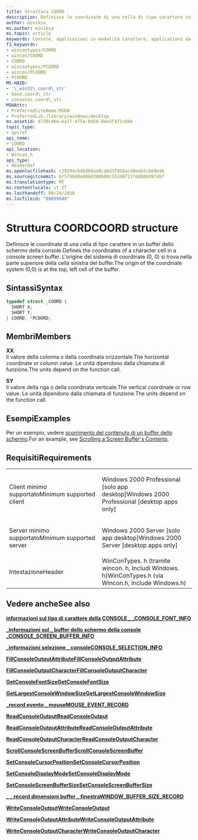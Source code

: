 ```yaml
---
title: Struttura COORD
description: Definisce le coordinate di una cella di tipo carattere in un buffer dello schermo della console.
author: miniksa
ms.author: miniksa
ms.topic: article
keywords: Console, applicazioni in modalità carattere, applicazioni da riga di comando, applicazioni Terminal, API console
f1_keywords:
- wincontypes/COORD
- wincon/COORD
- COORD
- wincontypes/PCOORD
- wincon/PCOORD
- PCOORD
MS-HAID:
- '\_win32\_coord\_str'
- base.coord\_str
- consoles.coord\_str
MSHAttr:
- PreferredSiteName:MSDN
- PreferredLib:/library/windows/desktop
ms.assetid: d730c46e-ea17-475e-b956-8ee5f4f5c04e
topic_type:
- apiref
api_name:
- COORD
api_location:
- Wincon.h
api_type:
- HeaderDef
ms.openlocfilehash: c29594cbddd69ae8ca6d3f958acd0eeb3cb60e9b
ms.sourcegitcommit: b75f4688e080d300b80c552d0711fdd86b9974bf
ms.translationtype: MT
ms.contentlocale: it-IT
ms.lasthandoff: 08/24/2020
ms.locfileid: "89059940"
---
```

# <a name="coord-structure"></a><span data-ttu-id="f7afa-104">Struttura COORD</span><span class="sxs-lookup"><span data-stu-id="f7afa-104">COORD structure</span></span>


<span data-ttu-id="f7afa-105">Definisce le coordinate di una cella di tipo carattere in un buffer dello schermo della console.</span><span class="sxs-lookup"><span data-stu-id="f7afa-105">Defines the coordinates of a character cell in a console screen buffer.</span></span> <span data-ttu-id="f7afa-106">L'origine del sistema di coordinate (0, 0) si trova nella parte superiore della cella sinistra del buffer.</span><span class="sxs-lookup"><span data-stu-id="f7afa-106">The origin of the coordinate system (0,0) is at the top, left cell of the buffer.</span></span>

<a name="syntax"></a><span data-ttu-id="f7afa-107">Sintassi</span><span class="sxs-lookup"><span data-stu-id="f7afa-107">Syntax</span></span>
------

```C
typedef struct _COORD {
  SHORT X;
  SHORT Y;
} COORD, *PCOORD;
```

<a name="members"></a><span data-ttu-id="f7afa-108">Membri</span><span class="sxs-lookup"><span data-stu-id="f7afa-108">Members</span></span>
-------

<span data-ttu-id="f7afa-109">**X**</span><span class="sxs-lookup"><span data-stu-id="f7afa-109">**X**</span></span>  
<span data-ttu-id="f7afa-110">Il valore della colonna o della coordinata orizzontale.</span><span class="sxs-lookup"><span data-stu-id="f7afa-110">The horizontal coordinate or column value.</span></span> <span data-ttu-id="f7afa-111">Le unità dipendono dalla chiamata di funzione.</span><span class="sxs-lookup"><span data-stu-id="f7afa-111">The units depend on the function call.</span></span>

<span data-ttu-id="f7afa-112">**S**</span><span class="sxs-lookup"><span data-stu-id="f7afa-112">**Y**</span></span>  
<span data-ttu-id="f7afa-113">Il valore della riga o della coordinata verticale.</span><span class="sxs-lookup"><span data-stu-id="f7afa-113">The vertical coordinate or row value.</span></span> <span data-ttu-id="f7afa-114">Le unità dipendono dalla chiamata di funzione.</span><span class="sxs-lookup"><span data-stu-id="f7afa-114">The units depend on the function call.</span></span>

<a name="examples"></a><span data-ttu-id="f7afa-115">Esempi</span><span class="sxs-lookup"><span data-stu-id="f7afa-115">Examples</span></span>
--------

<span data-ttu-id="f7afa-116">Per un esempio, vedere [scorrimento del contenuto di un buffer dello schermo](scrolling-a-screen-buffer-s-contents.md).</span><span class="sxs-lookup"><span data-stu-id="f7afa-116">For an example, see [Scrolling a Screen Buffer's Contents](scrolling-a-screen-buffer-s-contents.md).</span></span>

<a name="requirements"></a><span data-ttu-id="f7afa-117">Requisiti</span><span class="sxs-lookup"><span data-stu-id="f7afa-117">Requirements</span></span>
------------

<table>
<colgroup>
<col width="50%" />
<col width="50%" />
</colgroup>
<tbody>
<tr class="odd">
<td><p><span data-ttu-id="f7afa-118">Client minimo supportato</span><span class="sxs-lookup"><span data-stu-id="f7afa-118">Minimum supported client</span></span></p></td>
<td><p><span data-ttu-id="f7afa-119">Windows 2000 Professional [solo app desktop]</span><span class="sxs-lookup"><span data-stu-id="f7afa-119">Windows 2000 Professional [desktop apps only]</span></span></p></td>
</tr>
<tr class="even">
<td><p><span data-ttu-id="f7afa-120">Server minimo supportato</span><span class="sxs-lookup"><span data-stu-id="f7afa-120">Minimum supported server</span></span></p></td>
<td><p><span data-ttu-id="f7afa-121">Windows 2000 Server [solo app desktop]</span><span class="sxs-lookup"><span data-stu-id="f7afa-121">Windows 2000 Server [desktop apps only]</span></span></p></td>
</tr>
<tr class="odd">
<td><p><span data-ttu-id="f7afa-122">Intestazione</span><span class="sxs-lookup"><span data-stu-id="f7afa-122">Header</span></span></p></td>
<td><span data-ttu-id="f7afa-123">WinConTypes. h (tramite wincon. h, Includi Windows. h)</span><span class="sxs-lookup"><span data-stu-id="f7afa-123">WinConTypes.h (via Wincon.h, include Windows.h)</span></span></td>
</tr>
</tbody>
</table>

## <a name="span-idsee_alsospansee-also"></a><span data-ttu-id="f7afa-124"><span id="see_also"></span>Vedere anche</span><span class="sxs-lookup"><span data-stu-id="f7afa-124"><span id="see_also"></span>See also</span></span>


[<span data-ttu-id="f7afa-125">**informazioni sul tipo di carattere della CONSOLE \_ \_**</span><span class="sxs-lookup"><span data-stu-id="f7afa-125">**CONSOLE\_FONT\_INFO**</span></span>](console-font-info-str.md)

[<span data-ttu-id="f7afa-126">**\_informazioni sul \_ buffer dello schermo della console \_**</span><span class="sxs-lookup"><span data-stu-id="f7afa-126">**CONSOLE\_SCREEN\_BUFFER\_INFO**</span></span>](console-screen-buffer-info-str.md)

[<span data-ttu-id="f7afa-127">**\_informazioni selezione \_ console**</span><span class="sxs-lookup"><span data-stu-id="f7afa-127">**CONSOLE\_SELECTION\_INFO**</span></span>](console-selection-info-str.md)

[<span data-ttu-id="f7afa-128">**FillConsoleOutputAttribute**</span><span class="sxs-lookup"><span data-stu-id="f7afa-128">**FillConsoleOutputAttribute**</span></span>](fillconsoleoutputattribute.md)

[<span data-ttu-id="f7afa-129">**FillConsoleOutputCharacter**</span><span class="sxs-lookup"><span data-stu-id="f7afa-129">**FillConsoleOutputCharacter**</span></span>](fillconsoleoutputcharacter.md)

[<span data-ttu-id="f7afa-130">**GetConsoleFontSize**</span><span class="sxs-lookup"><span data-stu-id="f7afa-130">**GetConsoleFontSize**</span></span>](getconsolefontsize.md)

[<span data-ttu-id="f7afa-131">**GetLargestConsoleWindowSize**</span><span class="sxs-lookup"><span data-stu-id="f7afa-131">**GetLargestConsoleWindowSize**</span></span>](getlargestconsolewindowsize.md)

[<span data-ttu-id="f7afa-132">**\_record evento \_ mouse**</span><span class="sxs-lookup"><span data-stu-id="f7afa-132">**MOUSE\_EVENT\_RECORD**</span></span>](mouse-event-record-str.md)

[<span data-ttu-id="f7afa-133">**ReadConsoleOutput**</span><span class="sxs-lookup"><span data-stu-id="f7afa-133">**ReadConsoleOutput**</span></span>](readconsoleoutput.md)

[<span data-ttu-id="f7afa-134">**ReadConsoleOutputAttribute**</span><span class="sxs-lookup"><span data-stu-id="f7afa-134">**ReadConsoleOutputAttribute**</span></span>](readconsoleoutputattribute.md)

[<span data-ttu-id="f7afa-135">**ReadConsoleOutputCharacter**</span><span class="sxs-lookup"><span data-stu-id="f7afa-135">**ReadConsoleOutputCharacter**</span></span>](readconsoleoutputcharacter.md)

[<span data-ttu-id="f7afa-136">**ScrollConsoleScreenBuffer**</span><span class="sxs-lookup"><span data-stu-id="f7afa-136">**ScrollConsoleScreenBuffer**</span></span>](scrollconsolescreenbuffer.md)

[<span data-ttu-id="f7afa-137">**SetConsoleCursorPosition**</span><span class="sxs-lookup"><span data-stu-id="f7afa-137">**SetConsoleCursorPosition**</span></span>](setconsolecursorposition.md)

[<span data-ttu-id="f7afa-138">**SetConsoleDisplayMode**</span><span class="sxs-lookup"><span data-stu-id="f7afa-138">**SetConsoleDisplayMode**</span></span>](setconsoledisplaymode.md)

[<span data-ttu-id="f7afa-139">**SetConsoleScreenBufferSize**</span><span class="sxs-lookup"><span data-stu-id="f7afa-139">**SetConsoleScreenBufferSize**</span></span>](setconsolescreenbuffersize.md)

[<span data-ttu-id="f7afa-140">**\_ \_ record dimensioni buffer \_ finestra**</span><span class="sxs-lookup"><span data-stu-id="f7afa-140">**WINDOW\_BUFFER\_SIZE\_RECORD**</span></span>](window-buffer-size-record-str.md)

[<span data-ttu-id="f7afa-141">**WriteConsoleOutput**</span><span class="sxs-lookup"><span data-stu-id="f7afa-141">**WriteConsoleOutput**</span></span>](writeconsoleoutput.md)

[<span data-ttu-id="f7afa-142">**WriteConsoleOutputAttribute**</span><span class="sxs-lookup"><span data-stu-id="f7afa-142">**WriteConsoleOutputAttribute**</span></span>](writeconsoleoutputattribute.md)

[<span data-ttu-id="f7afa-143">**WriteConsoleOutputCharacter**</span><span class="sxs-lookup"><span data-stu-id="f7afa-143">**WriteConsoleOutputCharacter**</span></span>](writeconsoleoutputcharacter.md)

 

 




